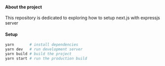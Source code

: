 #### About the project

This repository is dedicated to exploring how to setup next.js with expressjs server

#### Setup 

```sh
yarn       # install dependencies
yarn dev   # run development server
yarn build # build the project
yarn start # run the production build
```